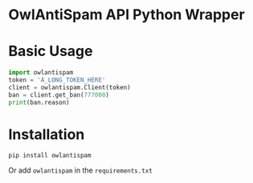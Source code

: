 # OwlAntiSpam API Python Wrapper
# Basic Usage
```python
import owlantispam
token = 'A_LONG_TOKEN_HERE'
client = owlantispam.Client(token)
ban = client.get_ban(777000)
print(ban.reason)
```

# Installation

`pip install owlantispam`


Or add `owlantispam` in the `requirements.txt`
